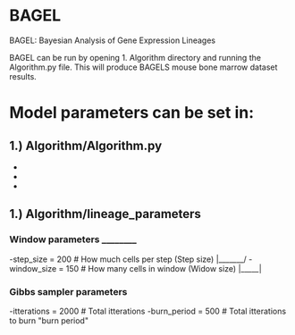 # BAGEL
BAGEL: Bayesian Analysis of Gene Expression Lineages

BAGEL can be run by opening 1. Algorithm directory and running the Algorithm.py file. This will produce BAGELS mouse bone marrow dataset results.

# Model parameters can be set in:
## 1.) Algorithm/Algorithm.py
-
-
-
## 1.) Algorithm/lineage_parameters
### Window parameters                                     ________
-step_size = 200  # How much cells per step (Step size)  |_______/
-window_size = 150  # How many cells in window  (Widow size) |_____|

### Gibbs sampler parameters
-itterations = 2000  # Total itterations
-burn_period = 500  # Total itterations to burn "burn period"


